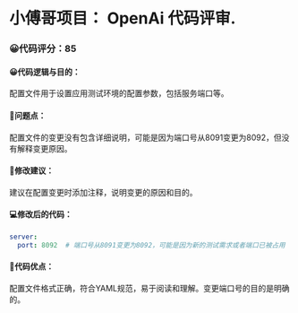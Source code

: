 # 小傅哥项目： OpenAi 代码评审.
### 😀代码评分：85
#### 😀代码逻辑与目的：
配置文件用于设置应用测试环境的配置参数，包括服务端口等。
#### 🤔问题点：
配置文件的变更没有包含详细说明，可能是因为端口号从8091变更为8092，但没有解释变更原因。
#### 🎯修改建议：
建议在配置变更时添加注释，说明变更的原因和目的。
#### 💻修改后的代码：
```yaml
server:
  port: 8092  # 端口号从8091变更为8092，可能是因为新的测试需求或者端口已被占用
```
#### 🌟代码优点：
配置文件格式正确，符合YAML规范，易于阅读和理解。变更端口号的目的是明确的。